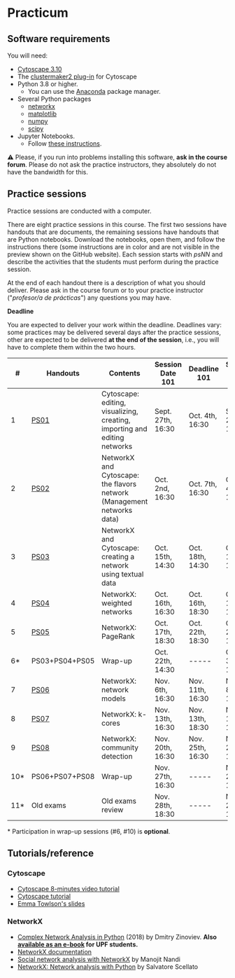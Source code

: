 # Practicum

## Software requirements

You will need:

* [Cytoscape 3.10](https://cytoscape.org/download.html)
* The [clustermaker2 plug-in](https://apps.cytoscape.org/apps/clustermaker2) for Cytoscape
* Python 3.8 or higher.
   * You can use the [Anaconda](https://www.anaconda.com/products/individual) package manager.
* Several Python packages
   * [networkx](https://networkx.github.io/)
   * [matplotlib](https://matplotlib.org/)
   * [numpy](https://numpy.org/)
   * [scipy](https://scipy.org/)
* Jupyter Notebooks.
   * Follow [these instructions](https://jupyter.org/install.html).

:warning: Please, if you run into problems installing this software, **ask in the course forum**. Please do not ask the practice instructors, they absolutely do not have the bandwidth for this.

## Practice sessions

Practice sessions are conducted with a computer.

There are eight practice sessions in this course. The first two sessions have handouts that are documents, the remaining sessions have handouts that are Python notebooks. Download the notebooks, open them, and follow the instructions there (some instructions are in color and are not visible in the preview shown on the GitHub website). Each session starts with *psNN* and describe the activities that the students must perform during the practice session.

At the end of each handout there is a description of what you should deliver. Please ask in the course forum or to your practice instructor ("*profesor/a de prácticas*") any questions you may have.

**Deadline**

You are expected to deliver your work within the deadline. Deadlines vary: some practices may be delivered several days after the practice sessions, other are expected to be delivered **at the end of the session**, i.e., you will have to complete them within the two hours.


| # | Handouts                                    | Contents | Session Date 101 | Deadline 101 | Session Date 201 |  Deadline 201 |
|---|---------------------------------------------|----------|------------------|--------------|------------------|--------------|
| 1 | [PS01](ps01-cytoscape.md)                          | Cytoscape: editing, visualizing, creating, importing and editing networks | Sept. 27th, 16:30 | Oct. 4th, 16:30 |  Sept. 27th, 14:30 | Oct. 4th, 16:30 |
| 2 | [PS02](ps02-flavors.ipynb)                  | NetworkX and Cytoscape: the flavors network (Management networks data)| Oct. 2nd, 16:30 | Oct. 7th, 16:30 | Oct. 4th, 14:30 | Oct. 9th, 14:30 |
| 3 | [PS03](ps03-networks_from_text.ipynb)       | NetworkX and Cytoscape: creating a network using textual data | Oct. 15th, 14:30 | Oct. 18th, 14:30 | Oct. 17th, 14:30 | Oct. 22th, 14:30 |
| 4 | [PS04](ps04-weighted_networks.ipynb)         | NetworkX: weighted networks | Oct. 16th, 16:30 | Oct. 16th, 18:30 | Oct. 18th, 14:30 | Oct. 18th, 16:30 |
| 5 | [PS05](ps05-pagerank.ipynb)                 | NetworkX: PageRank | Oct. 17th, 18:30 | Oct. 22th, 18:30 | Oct. 21th, 18:30 | Oct. 24th, 18:30 |
| 6* | PS03+PS04+PS05                             | Wrap-up | Oct. 22th, 14:30 | ----- | Oct. 31st, 14:30 | ----- |
| 7 | [PS06](ps06-network_models.ipynb)           | NetworkX: network models | Nov. 6th, 16:30 | Nov. 11th, 16:30 | Nov. 8th, 14:30 | Nov. 13th, 13:30 |
| 8 | [PS07](ps07-k_cores.ipynb)        | NetworkX: k-cores | Nov. 13th, 16:30 | Nov. 13th, 18:30 | Nov. 15th, 14:30 | Nov. 15th, 16:30 |
| 9 | [PS08](ps08-communities.ipynb)              | NetworkX: community detection | Nov. 20th, 16:30 | Nov. 25th, 16:30 | Nov. 22th, 14:30 | Nov. 27th, 14:30 |
| 10* | PS06+PS07+PS08                            | Wrap-up | Nov. 27th, 16:30 | ----- | Nov. 27th, 18:30 | -----
| 11* | Old exams                                 | Old exams review | Nov. 28th, 18:30 | ----- | Nov. 29th, 14:30 | -----

\* Participation in wrap-up sessions (#6, #10) is **optional**.

## Tutorials/reference

### Cytoscape

* [Cytoscape 8-minutes video tutorial](https://www.youtube.com/watch?v=iGpxX0Kd4Z0&list=PLFQS98nmv__wFmmSDePx9FtQ2TFRS6wdR)
* [Cytoscape tutorial](https://github.com/cytoscape/cytoscape-tutorials/wiki)
* [Emma Towlson's slides](https://www.dropbox.com/s/37zleq3ynw6e0n6/Cytoscape_2017.pdf?dl=0)

### NetworkX

* [Complex Network Analysis in Python](https://www.amazon.com/gp/product/1680502697/) (2018) by Dmitry Zinoviev. **Also [available as an e-book](https://upfinder.upf.edu/iii/encore/record/C__Rb1557007?lang=cat) for UPF students.**
* [NetworkX documentation](https://networkx.github.io/)
* [Social network analysis with NetworkX](https://blog.dominodatalab.com/social-network-analysis-with-networkx/) by Manojit Nandi
* [NetworkX: Network analysis with Python](https://www.cl.cam.ac.uk/~cm542/teaching/2010/stna-pdfs/stna-lecture8.pdf) by Salvatore Scellato
